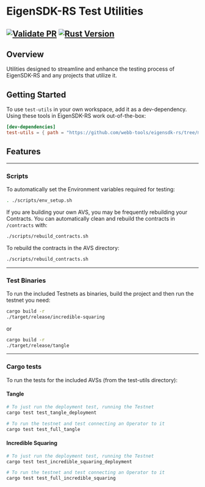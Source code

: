 # EigenSDK-RS Test Utilities

[![Validate PR](https://github.com/webb-tools/eigensdk-rs/actions/workflows/validate_pr.yml/badge.svg)](https://github.com/webb-tools/eigensdk-rs/actions/workflows/validate_pr.yml)
[![Rust Version](https://img.shields.io/badge/rust-1.74.0%2B-blue.svg)](https://www.rust-lang.org)
---

## Overview

Utilities designed to streamline and enhance the testing process of EigenSDK-RS and any projects that utilize it. 

## Getting Started

To use `test-utils` in your own workspace, add it as a dev-dependency. Using these tools in EigenSDK-RS work out-of-the-box:

```toml
[dev-dependencies]
test-utils = { path = "https://github.com/webb-tools/eigensdk-rs/tree/main/test-utils" }
```
## Features

---
### Scripts

To automatically set the Environment variables required for testing:
```bash
. ./scripts/env_setup.sh
```

If you are building your own AVS, you may be frequently rebuilding your Contracts. You can automatically clean and rebuild the contracts in `/contracts` with:
```bash
./scripts/rebuild_contracts.sh
```
To rebuild the contracts in the AVS directory:
```bash
./scripts/rebuild_contracts.sh
```

---

### Test Binaries

To run the included Testnets as binaries, build the project and then run the testnet you need:
```bash
cargo build -r
./target/release/incredible-squaring
```
or
```bash
cargo build -r
./target/release/tangle
```

---

### Cargo tests

To run the tests for the included AVSs (from the test-utils directory):

#### Tangle
```bash
# To just run the deployment test, running the Testnet
cargo test test_tangle_deployment

# To run the testnet and test connecting an Operator to it
cargo test test_full_tangle
```

#### Incredible Squaring
```bash
# To just run the deployment test, running the Testnet
cargo test test_incredible_squaring_deployment

# To run the testnet and test connecting an Operator to it
cargo test test_full_incredible_squaring
```
